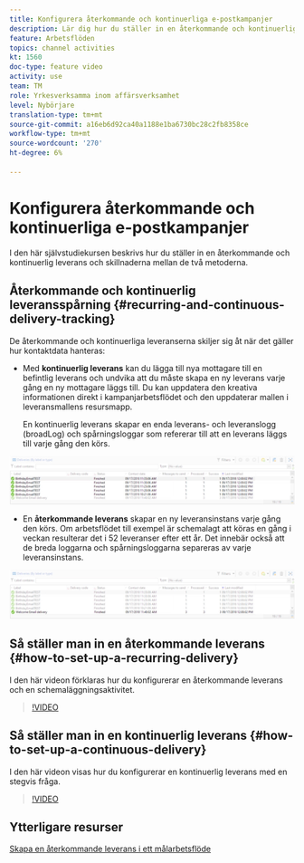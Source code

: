 ```yaml
---
title: Konfigurera återkommande och kontinuerliga e-postkampanjer
description: Lär dig hur du ställer in en återkommande och kontinuerlig leverans och förstår skillnaderna mellan de två metoderna.
feature: Arbetsflöden
topics: channel activities
kt: 1560
doc-type: feature video
activity: use
team: TM
role: Yrkesverksamma inom affärsverksamhet
level: Nybörjare
translation-type: tm+mt
source-git-commit: a16eb6d92ca40a1188e1ba6730bc28c2fb8358ce
workflow-type: tm+mt
source-wordcount: '270'
ht-degree: 6%

---
```



# Konfigurera återkommande och kontinuerliga e-postkampanjer

I den här självstudiekursen beskrivs hur du ställer in en återkommande och kontinuerlig leverans och skillnaderna mellan de två metoderna.

## Återkommande och kontinuerlig leveransspårning {#recurring-and-continuous-delivery-tracking}

De återkommande och kontinuerliga leveranserna skiljer sig åt när det gäller hur kontaktdata hanteras:

* Med **kontinuerlig leverans** kan du lägga till nya mottagare till en befintlig leverans och undvika att du måste skapa en ny leverans varje gång en ny mottagare läggs till. Du kan uppdatera den kreativa informationen direkt i kampanjarbetsflödet och den uppdaterar mallen i leveransmallens resursmapp.

   En kontinuerlig leverans skapar en enda leverans- och leveranslogg (broadLog) och spårningsloggar som refererar till att en leverans läggs till varje gång den körs.

![Kontinuerlig leverans](/help/assets/delivery_continuous.jpg)

* En **återkommande leverans** skapar en ny leveransinstans varje gång den körs. Om arbetsflödet till exempel är schemalagt att köras en gång i veckan resulterar det i 52 leveranser efter ett år. Det innebär också att de breda loggarna och spårningsloggarna separeras av varje leveransinstans.

![Återkommande leverans](/help/assets/delivery_recurring.jpg)

## Så ställer man in en återkommande leverans {#how-to-set-up-a-recurring-delivery}

I den här videon förklaras hur du konfigurerar en återkommande leverans och en schemaläggningsaktivitet.

>[!VIDEO](https://video.tv.adobe.com/v/25040?quality=12)

## Så ställer man in en kontinuerlig leverans {#how-to-set-up-a-continuous-delivery}

I den här videon visas hur du konfigurerar en kontinuerlig leverans med en stegvis fråga.

>[!VIDEO](https://video.tv.adobe.com/v/25039?quality=12)

## Ytterligare resurser

[Skapa en återkommande leverans i ett målarbetsflöde](https://docs.adobe.com/content/help/en/campaign-classic/using/automating-with-workflows/use-cases/sending-a-birthday-email.html#creating-a-recurring-delivery-in-a-targeting-workflow)
